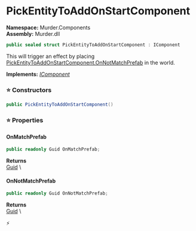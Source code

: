 # PickEntityToAddOnStartComponent

**Namespace:** Murder.Components \
**Assembly:** Murder.dll

```csharp
public sealed struct PickEntityToAddOnStartComponent : IComponent
```

This will trigger an effect by placing [PickEntityToAddOnStartComponent.OnNotMatchPrefab](../../Murder/Components/PickEntityToAddOnStartComponent.html#OnNotMatchPrefab) in the world.

**Implements:** _[IComponent](../..//Bang/Components/IComponent.html)_

### ⭐ Constructors
```csharp
public PickEntityToAddOnStartComponent()
```

### ⭐ Properties
#### OnMatchPrefab
```csharp
public readonly Guid OnMatchPrefab;
```

**Returns** \
[Guid](https://learn.microsoft.com/en-us/dotnet/api/System.Guid?view=net-7.0) \
#### OnNotMatchPrefab
```csharp
public readonly Guid OnNotMatchPrefab;
```

**Returns** \
[Guid](https://learn.microsoft.com/en-us/dotnet/api/System.Guid?view=net-7.0) \


⚡
